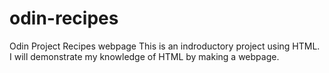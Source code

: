 # odin-recipes
Odin Project Recipes webpage
This is an indroductory project using HTML. I will demonstrate my knowledge of HTML by making a webpage.
